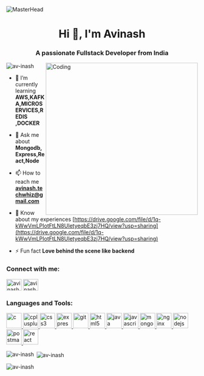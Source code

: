 ![MasterHead](https://www.creative2.com/wp-content/uploads/2021/10/Career-Page-Banner_Full-Stack-Developer.jpg)
<h1 align="center">Hi 👋, I'm Avinash </h1>
<h3 align="center">A passionate Fullstack Developer from India</h3>
<img align="right" alt="Coding" width="400" src="https://t3.ftcdn.net/jpg/06/01/17/18/360_F_601171862_l7yZ0wujj8o2SowiKTUsfLEEx8KunYNd.jpg">

<p align="left"> <img src="https://komarev.com/ghpvc/?username=av-inash&label=Profile%20views&color=0e75b6&style=flat" alt="av-inash" /> </p>

- 🌱 I’m currently learning **AWS,KAFKA,MICROSERVICES,REDIS ,DOCKER**

- 💬 Ask me about **Mongodb,Express,React,Node**

- 📫 How to reach me **avinash.techwhiz@gmail.com**

- 📄 Know about my experiences [https://drive.google.com/file/d/1q-kWwVmLPIotFtLN8UIetyeqbE3zj7HQ/view?usp=sharing](https://drive.google.com/file/d/1q-kWwVmLPIotFtLN8UIetyeqbE3zj7HQ/view?usp=sharing)

- ⚡ Fun fact **Love behind the scene like backend**

<h3 align="left">Connect with me:</h3>
<p align="left">
<a href="https://linkedin.com/in/avinash-kumar-7b5334196" target="blank">
  <img align="center" src="https://www.svgrepo.com/show/57106/linkedin.svg" alt="avinash-kumar-7b5334196" height="30" width="40" /></a>
<a href="https://www.leetcode.com/avinash_" target="blank">
  <img align="center" src="https://cdn.iconscout.com/icon/free/png-256/free-leetcode-3521542-2944960.png" alt="avinash_" height="30" width="40" /></a>
</p>

<h3 align="left">Languages and Tools:</h3>
<p align="left"> <a href="https://www.cprogramming.com/" target="_blank" rel="noreferrer"> <img src="https://webimages.mongodb.com/_com_assets/cms/l3etz1z9tduxvdoni-c.svg?auto=format%252Ccompress" alt="c" width="40" height="40"/> </a> <a href="https://www.w3schools.com/cpp/" target="_blank" rel="noreferrer">
  <img src="https://upload.wikimedia.org/wikipedia/commons/thumb/1/18/ISO_C%2B%2B_Logo.svg/1822px-ISO_C%2B%2B_Logo.svg.png" alt="cplusplus" width="40" height="40"/> </a> <a href="https://www.w3schools.com/css/" target="_blank" rel="noreferrer"> 
    <img src="https://upload.wikimedia.org/wikipedia/commons/thumb/d/d5/CSS3_logo_and_wordmark.svg/340px-CSS3_logo_and_wordmark.svg.png" alt="css3" width="40" height="40"/> </a> <a href="https://expressjs.com" target="_blank" rel="noreferrer">
      <img src="https://www.nextontop.com/assets/img/services/web/expressjs.svg" alt="express" width="40" height="40"/> </a> <a href="https://git-scm.com/" target="_blank" rel="noreferrer">
        <img src="https://www.vectorlogo.zone/logos/git-scm/git-scm-icon.svg" alt="git" width="40" height="40"/> </a> <a href="https://www.w3.org/html/" target="_blank" rel="noreferrer"> <img src="https://upload.wikimedia.org/wikipedia/commons/thumb/6/61/HTML5_logo_and_wordmark.svg/512px-HTML5_logo_and_wordmark.svg.png" alt="html5" width="40" height="40"/> </a> <a href="https://www.java.com" target="_blank" rel="noreferrer">
        <img src="https://encrypted-tbn0.gstatic.com/images?q=tbn:ANd9GcRY1FrOeaThGPZviu0wvtAvUwGJCcHJNxlHAg&usqp=CAU" alt="java" width="40" height="40"/> </a> <a href="https://developer.mozilla.org/en-US/docs/Web/JavaScript" target="_blank" rel="noreferrer">
          <img src="https://www.svgrepo.com/show/373703/js.svg" alt="javascript" width="40" height="40"/> </a> <a href="https://www.mongodb.com/" target="_blank" rel="noreferrer">
            <img src="https://cdn.worldvectorlogo.com/logos/mongodb-icon-1.svg" alt="mongodb" width="40" height="40"/> </a> <a href="https://www.nginx.com" target="_blank" rel="noreferrer">
              <img src="https://guides.wp-bullet.com/wp-content/uploads/2017/03/nginx-wordpress-404-redirect-homepage.png" alt="nginx" width="40" height="40"/> </a> <a href="https://nodejs.org" target="_blank" rel="noreferrer">
                <img src="https://upload.wikimedia.org/wikipedia/commons/thumb/d/d9/Node.js_logo.svg/2560px-Node.js_logo.svg.png" alt="nodejs" width="40" height="40"/> </a> <a href="https://postman.com" target="_blank" rel="noreferrer">
                  <img src="https://www.vectorlogo.zone/logos/getpostman/getpostman-icon.svg" alt="postman" width="40" height="40"/> </a> <a href="https://reactjs.org/" target="_blank" rel="noreferrer">
                    <img src="https://upload.wikimedia.org/wikipedia/commons/thumb/a/a7/React-icon.svg/2300px-React-icon.svg.png" alt="react" width="40" height="40"/> </a> </p>

<p><img align="left" src="https://github-readme-stats.vercel.app/api/top-langs?username=av-inash&show_icons=true&locale=en&layout=compact" alt="av-inash" /></p>

<p>&nbsp;<img align="center" src="https://github-readme-stats.vercel.app/api?username=av-inash&show_icons=true&locale=en" alt="av-inash" /></p>

<p><img align="center" src="https://github-readme-streak-stats.herokuapp.com/?user=av-inash&" alt="av-inash" /></p>
